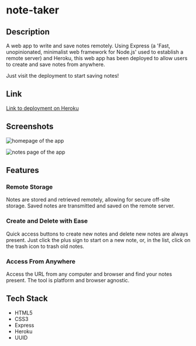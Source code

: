 
# note-taker

## Description

A web app to write and save notes remotely. Using Express (a 'Fast, unopinionated, minimalist web framework for Node.js' used to establish a remote server) and Heroku, this web app has been deployed to allow users to create and save notes from anywhere.

Just visit the deployment to start saving notes!

## Link

[Link to deployment on Heroku]( https://secure-mesa-30607.herokuapp.com/)

## Screenshots

![homepage of the app](assets/Note-Taker%20homepage.png)

![notes page of the app](assets/Note-Taker%20notes%20page.png)

## Features

### Remote Storage

Notes are stored and retrieved remotely, allowing for secure off-site storage. Saved notes are transmitted and saved on the remote server.

### Create and Delete with Ease

Quick access buttons to create new notes and delete new notes are always present. Just click the plus sign to start on a new note, or, in the list, click on the trash icon to trash old notes.

### Access From Anywhere

Access the URL from any computer and browser and find your notes present. The tool is platform and browser agnostic.

## Tech Stack

* HTML5
* CSS3
* Express
* Heroku
* UUID
